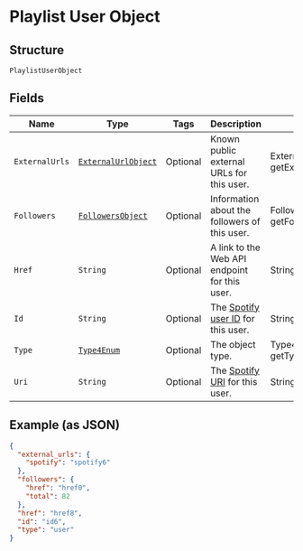 
# Playlist User Object

## Structure

`PlaylistUserObject`

## Fields

| Name | Type | Tags | Description | Getter | Setter |
|  --- | --- | --- | --- | --- | --- |
| `ExternalUrls` | [`ExternalUrlObject`](../../doc/models/external-url-object.md) | Optional | Known public external URLs for this user. | ExternalUrlObject getExternalUrls() | setExternalUrls(ExternalUrlObject externalUrls) |
| `Followers` | [`FollowersObject`](../../doc/models/followers-object.md) | Optional | Information about the followers of this user. | FollowersObject getFollowers() | setFollowers(FollowersObject followers) |
| `Href` | `String` | Optional | A link to the Web API endpoint for this user. | String getHref() | setHref(String href) |
| `Id` | `String` | Optional | The [Spotify user ID](/documentation/web-api/concepts/spotify-uris-ids) for this user. | String getId() | setId(String id) |
| `Type` | [`Type4Enum`](../../doc/models/type-4-enum.md) | Optional | The object type. | Type4Enum getType() | setType(Type4Enum type) |
| `Uri` | `String` | Optional | The [Spotify URI](/documentation/web-api/concepts/spotify-uris-ids) for this user. | String getUri() | setUri(String uri) |

## Example (as JSON)

```json
{
  "external_urls": {
    "spotify": "spotify6"
  },
  "followers": {
    "href": "href0",
    "total": 82
  },
  "href": "href8",
  "id": "id6",
  "type": "user"
}
```

